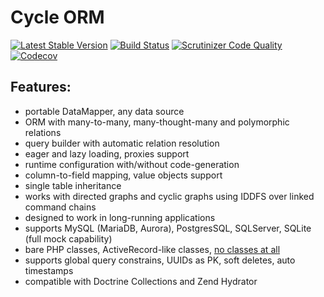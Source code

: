 # Cycle ORM
[![Latest Stable Version](https://poser.pugx.org/spiral/cycle/version)](https://packagist.org/packages/spiral/cycle)
[![Build Status](https://travis-ci.org/spiral/cycle.svg?branch=master)](https://travis-ci.org/spiral/cycle)
[![Scrutinizer Code Quality](https://scrutinizer-ci.com/g/spiral/cycle/badges/quality-score.png?b=master)](https://scrutinizer-ci.com/g/spiral/cycle/?branch=master)
[![Codecov](https://codecov.io/gh/spiral/cycle/graph/badge.svg)](https://codecov.io/gh/spiral/cycle)

Features:
---------
- portable DataMapper, any data source
- ORM with many-to-many, many-thought-many and polymorphic relations
- query builder with automatic relation resolution
- eager and lazy loading, proxies support
- runtime configuration with/without code-generation
- column-to-field mapping, value objects support
- single table inheritance
- works with directed graphs and cyclic graphs using IDDFS over linked command chains
- designed to work in long-running applications
- supports MySQL (MariaDB, Aurora), PostgresSQL, SQLServer, SQLite (full mock capability)
- bare PHP classes, ActiveRecord-like classes, [no classes at all](tests/ORM/Classless)
- supports global query constrains, UUIDs as PK, soft deletes, auto timestamps
- compatible with Doctrine Collections and Zend Hydrator